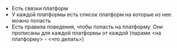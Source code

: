 - Есть связки платформ
- У каждой платформы есть список платформ на которые из нее можно попасть
- Есть правила поведения, чтобы попасть на платформу. Они прописаны для каждой платформы от каждой (парами <на платформу> - <что делать>)
